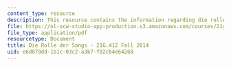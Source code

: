 ```yaml
---
content_type: resource
description: This resource contains the information regarding die rolle der songs.
file: https://ol-ocw-studio-app-production.s3.amazonaws.com/courses/21g-412-advanced-german-literature-culture-madness-murder-mysteries-fall-2014/e6d079dd1b1c03c2a3b7f82cb4e64268_MIT21G_412F14_Wo7-9_3go.pdf
file_type: application/pdf
resourcetype: Document
title: Die Rolle der Songs - 21G.412 Fall 2014
uid: e6d079dd-1b1c-03c2-a3b7-f82cb4e64268
---
```

